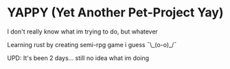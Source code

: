 # YAPPY (Yet Another Pet-Project Yay)

I don't really know what im trying to do, but whatever

Learning rust by creating semi-rpg game i guess ¯\\\_(o-o)_/¯

UPD: It's been 2 days... still no idea what im doing
